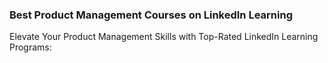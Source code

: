### Best Product Management Courses on LinkedIn Learning
Elevate Your Product Management Skills with Top-Rated LinkedIn Learning Programs:
